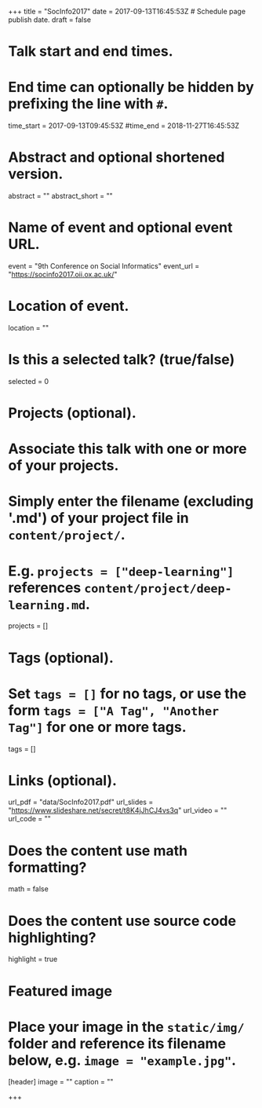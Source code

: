 +++
title = "SocInfo2017"
date = 2017-09-13T16:45:53Z  # Schedule page publish date.
draft = false

# Talk start and end times.
#   End time can optionally be hidden by prefixing the line with `#`.
time_start = 2017-09-13T09:45:53Z
#time_end = 2018-11-27T16:45:53Z

# Abstract and optional shortened version.
abstract = ""
abstract_short = ""

# Name of event and optional event URL.
event = "9th Conference on Social Informatics"
event_url = "https://socinfo2017.oii.ox.ac.uk/"

# Location of event.
location = ""

# Is this a selected talk? (true/false)
selected = 0

# Projects (optional).
#   Associate this talk with one or more of your projects.
#   Simply enter the filename (excluding '.md') of your project file in `content/project/`.
#   E.g. `projects = ["deep-learning"]` references `content/project/deep-learning.md`.
projects = []

# Tags (optional).
#   Set `tags = []` for no tags, or use the form `tags = ["A Tag", "Another Tag"]` for one or more tags.
tags = []

# Links (optional).
url_pdf = "data/SocInfo2017.pdf"
url_slides = "https://www.slideshare.net/secret/t8K4jJhCJ4vs3q"
url_video = ""
url_code = ""

# Does the content use math formatting?
math = false

# Does the content use source code highlighting?
highlight = true

# Featured image
# Place your image in the `static/img/` folder and reference its filename below, e.g. `image = "example.jpg"`.
[header]
image = ""
caption = ""

+++

